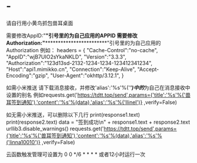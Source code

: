 # -
请自行用小黄鸟抓包兽耳桌面


需要修改AppID:"************"引号里的为自己应用的APPID
需要修改Authorization:"************************************"引号里的为自己应用的Authorization
例如：
	headers = {
			"Cache-Control":"no-cache",
			"AppID":"wjB7UIO2sYkaNKLD",
			"Version":"3.3.3",
			"Authorization":"123d13sd-2132-1234-1234-123412341234",
			"Host":"api1.mimikko.cn",
			"Connection":"Keep-Alive",
			"Accept-Encoding":"gzip",
			"User-Agent":"okhttp/3.12.1",
	}

如需小米推送
请下载消息接收，并修改'alias':'%s'%('***********')中的***********为自己在消息接收中设置的别名
例如requests.get('https://tdtt.top/send',params={'title':'%s'%('兽耳签到通知'),'content':'%s'%(data),'alias':'%s'%('IlineI')} ,verify=False)


如无需小米推送，可以删除以下几行
	print(response1.text)
	print(response2.text)
	data = "签到成功\n" + response1.text + response2.text
	urllib3.disable_warnings()
	requests.get('https://tdtt.top/send',params={'title':'%s'%('兽耳签到通知'),'content':'%s'%(data),'alias':'%s'%('linna10010')} ,verify=False)
  
  
云函数触发管理可设置为	
0 0 */6 * * * *
或者12小时运行一次
